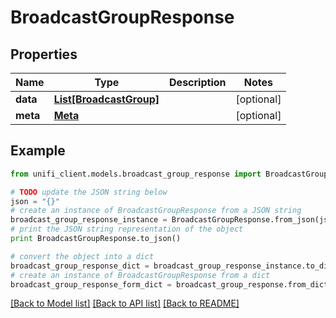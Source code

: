 # BroadcastGroupResponse


## Properties

Name | Type | Description | Notes
------------ | ------------- | ------------- | -------------
**data** | [**List[BroadcastGroup]**](BroadcastGroup.md) |  | [optional] 
**meta** | [**Meta**](Meta.md) |  | [optional] 

## Example

```python
from unifi_client.models.broadcast_group_response import BroadcastGroupResponse

# TODO update the JSON string below
json = "{}"
# create an instance of BroadcastGroupResponse from a JSON string
broadcast_group_response_instance = BroadcastGroupResponse.from_json(json)
# print the JSON string representation of the object
print BroadcastGroupResponse.to_json()

# convert the object into a dict
broadcast_group_response_dict = broadcast_group_response_instance.to_dict()
# create an instance of BroadcastGroupResponse from a dict
broadcast_group_response_form_dict = broadcast_group_response.from_dict(broadcast_group_response_dict)
```
[[Back to Model list]](../README.md#documentation-for-models) [[Back to API list]](../README.md#documentation-for-api-endpoints) [[Back to README]](../README.md)


